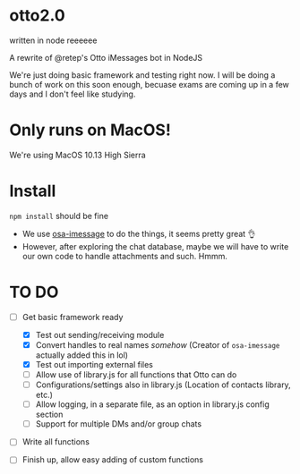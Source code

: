 # otto2.0

written in node reeeeee

A rewrite of @retep's Otto iMessages bot in NodeJS

We're just doing basic framework and testing right now. I will be
doing a bunch of work on this soon enough, becuase exams are coming up
in a few days and I don't feel like studying. 

# Only runs on MacOS!
We're using MacOS 10.13 High Sierra

# Install
`npm install` should be fine


- We use [osa-imessage](https://www.npmjs.com/package/osa-imessage) to
do the things, it seems pretty great :ok_hand:
- However, after exploring the chat database, maybe we will have to
  write our own code to handle attachments and such. Hmmm.

# TO DO
- [ ] Get basic framework ready
  - [x] Test out sending/receiving module
  - [x] Convert handles to real names *somehow* (Creator of
    `osa-imessage` actually added this in lol)
  - [x] Test out importing external files
  - [ ] Allow use of library.js for all functions that Otto can do
  - [ ] Configurations/settings also in library.js (Location of
    contacts library, etc.)
  - [ ] Allow logging, in a separate file, as an option in library.js
    config section
  - [ ] Support for multiple DMs and/or group chats
- [ ] Write all functions
- [ ] Finish up, allow easy adding of custom functions


